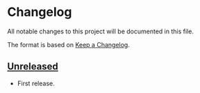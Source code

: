 # Changelog

All notable changes to this project will be documented in this file.

The format is based on [Keep a Changelog](https://keepachangelog.com/en/1.0.0/).

## [Unreleased]

<!--## YYYY-MM-DD-->

- First release.

[unreleased]: https://github.com/frigus02/kyml/compare/vyyyy-mm-dd...HEAD
